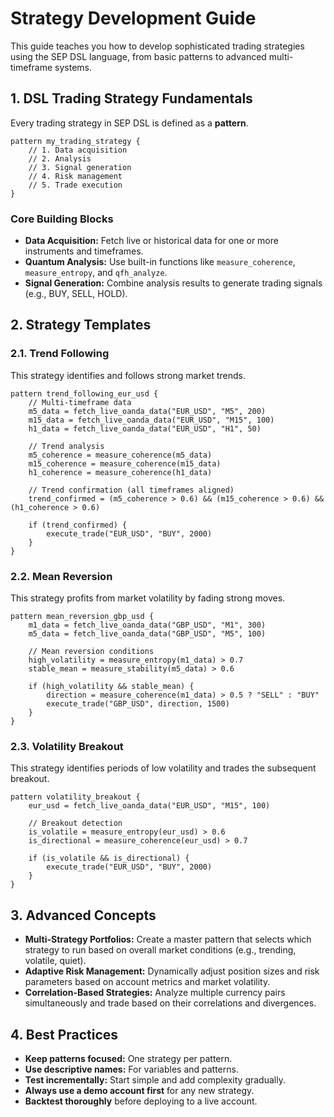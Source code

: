 # Strategy Development Guide

This guide teaches you how to develop sophisticated trading strategies using the SEP DSL language, from basic patterns to advanced multi-timeframe systems.

## 1. DSL Trading Strategy Fundamentals

Every trading strategy in SEP DSL is defined as a **pattern**.

```sep
pattern my_trading_strategy {
    // 1. Data acquisition
    // 2. Analysis
    // 3. Signal generation
    // 4. Risk management
    // 5. Trade execution
}
```

### Core Building Blocks

- **Data Acquisition:** Fetch live or historical data for one or more instruments and timeframes.
- **Quantum Analysis:** Use built-in functions like `measure_coherence`, `measure_entropy`, and `qfh_analyze`.
- **Signal Generation:** Combine analysis results to generate trading signals (e.g., BUY, SELL, HOLD).

## 2. Strategy Templates

### 2.1. Trend Following
This strategy identifies and follows strong market trends.

```sep
pattern trend_following_eur_usd {
    // Multi-timeframe data
    m5_data = fetch_live_oanda_data("EUR_USD", "M5", 200)
    m15_data = fetch_live_oanda_data("EUR_USD", "M15", 100)
    h1_data = fetch_live_oanda_data("EUR_USD", "H1", 50)
    
    // Trend analysis
    m5_coherence = measure_coherence(m5_data)
    m15_coherence = measure_coherence(m15_data)
    h1_coherence = measure_coherence(h1_data)
    
    // Trend confirmation (all timeframes aligned)
    trend_confirmed = (m5_coherence > 0.6) && (m15_coherence > 0.6) && (h1_coherence > 0.6)
    
    if (trend_confirmed) {
        execute_trade("EUR_USD", "BUY", 2000)
    }
}
```

### 2.2. Mean Reversion
This strategy profits from market volatility by fading strong moves.

```sep
pattern mean_reversion_gbp_usd {
    m1_data = fetch_live_oanda_data("GBP_USD", "M1", 300)
    m5_data = fetch_live_oanda_data("GBP_USD", "M5", 100)
    
    // Mean reversion conditions
    high_volatility = measure_entropy(m1_data) > 0.7
    stable_mean = measure_stability(m5_data) > 0.6
    
    if (high_volatility && stable_mean) {
        direction = measure_coherence(m1_data) > 0.5 ? "SELL" : "BUY"
        execute_trade("GBP_USD", direction, 1500)
    }
}
```

### 2.3. Volatility Breakout
This strategy identifies periods of low volatility and trades the subsequent breakout.

```sep
pattern volatility_breakout {
    eur_usd = fetch_live_oanda_data("EUR_USD", "M15", 100)
    
    // Breakout detection
    is_volatile = measure_entropy(eur_usd) > 0.6
    is_directional = measure_coherence(eur_usd) > 0.7
    
    if (is_volatile && is_directional) {
        execute_trade("EUR_USD", "BUY", 2000)
    }
}
```

## 3. Advanced Concepts

- **Multi-Strategy Portfolios:** Create a master pattern that selects which strategy to run based on overall market conditions (e.g., trending, volatile, quiet).
- **Adaptive Risk Management:** Dynamically adjust position sizes and risk parameters based on account metrics and market volatility.
- **Correlation-Based Strategies:** Analyze multiple currency pairs simultaneously and trade based on their correlations and divergences.

## 4. Best Practices

- **Keep patterns focused:** One strategy per pattern.
- **Use descriptive names:** For variables and patterns.
- **Test incrementally:** Start simple and add complexity gradually.
- **Always use a demo account first** for any new strategy.
- **Backtest thoroughly** before deploying to a live account.
